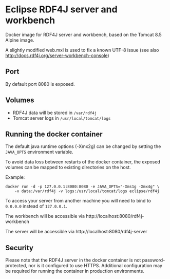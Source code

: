# Eclipse RDF4J server and workbench

Docker image for RDF4J server and workbench, based on the Tomcat 8.5 Alpine image.

A slightly modified web.mxl is used to fix a known UTF-8 issue 
(see also http://docs.rdf4j.org/server-workbench-console)

## Port

By default port 8080 is exposed.

## Volumes
 
  * RDF4J data will be stored in `/var/rdf4j`
  * Tomcat server logs in `/usr/local/tomcat/logs`

## Running the docker container 

The default java runtime options (-Xmx2g) can be changed by setting the 
`JAVA_OPTS` environment variable.

To avoid data loss between restarts of the docker container, 
the exposed volumes can be mapped to existing directories on the host. 

Example:
```
docker run -d -p 127.0.0.1:8080:8080 -e JAVA_OPTS="-Xms1g -Xmx4g" \
	-v data:/var/rdf4j -v logs:/usr/local/tomcat/logs eclipse/rdf4j
```

To access your server from another machine you will need to bind to `0.0.0.0` 
instead of `127.0.0.1`.

The workbench will be accessible via http://localhost:8080/rdf4j-workbench

The server will be accessible via http://localhost:8080/rdf4j-server

## Security

Please note that the RDF4J server in the docker container is not 
password-protected, nor is it configured to use HTTPS. 
Additional configuration may be required for running the container in 
production environments.
